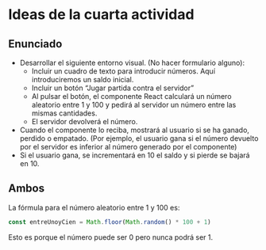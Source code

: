 # Ideas de la cuarta actividad

## Enunciado

* Desarrollar el siguiente entorno visual. (No hacer formulario alguno):
  * Incluir un cuadro de texto para introducir números. Aquí introduciremos un saldo inicial.
  * Incluir un botón “Jugar partida contra el servidor”
  * Al pulsar el botón, el componente React calculará un número aleatorio entre 1 y 100 y pedirá al servidor un número entre las mismas cantidades.
  * El servidor devolverá el número.
* Cuando el componente lo reciba, mostrará al usuario si se ha ganado, perdido o empatado. (Por ejemplo, el usuario gana si el número devuelto por el servidor es inferior al número generado por el componente)
* Si el usuario gana, se incrementará en 10 el saldo y si pierde se bajará en 10.

## Ambos

La fórmula para el número aleatorio entre 1 y 100 es:

```Typescript
const entreUnoyCien = Math.floor(Math.random() * 100 + 1)
```

Esto es porque el número puede ser 0 pero nunca podrá ser 1.
